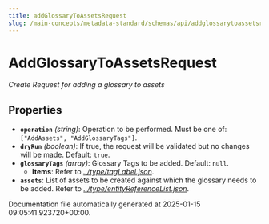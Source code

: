 ```yaml
---
title: addGlossaryToAssetsRequest
slug: /main-concepts/metadata-standard/schemas/api/addglossarytoassetsrequest
---
```


# AddGlossaryToAssetsRequest

*Create Request for adding a glossary to assets*

## Properties

- **`operation`** *(string)*: Operation to be performed. Must be one of: `["AddAssets", "AddGlossaryTags"]`.
- **`dryRun`** *(boolean)*: If true, the request will be validated but no changes will be made. Default: `true`.
- **`glossaryTags`** *(array)*: Glossary Tags to be added. Default: `null`.
  - **Items**: Refer to *[../type/tagLabel.json](#/type/tagLabel.json)*.
- **`assets`**: List of assets to be created against which the glossary needs to be added. Refer to *[../type/entityReferenceList.json](#/type/entityReferenceList.json)*.


Documentation file automatically generated at 2025-01-15 09:05:41.923720+00:00.
